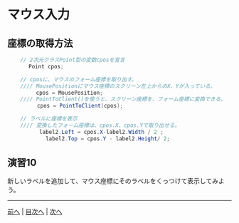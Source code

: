 # マウス入力

## 座標の取得方法
```cs
    // 2次元クラスPoint型の変数cposを宣言
　　　　Point cpos;

    // cposに、マウスのフォーム座標を取り出す。
    //// MousePositionにマウス座標のスクリーン左上からのX、Yが入っている。
    　　　cpos = MousePosition;
    //// PointToClient()を使うと、スクリーン座標を、フォーム座標に変換できる。
　　　　　 cpos = PointToClient(cpos);

    // ラベルに座標を表示
    //// 変換したフォーム座標は、cpos.X、cpos.Yで取り出せる。
    　　　 label2.Left = cpos.X-label2.Width / 2 ;
            label2.Top = cpos.Y - label2.Height/ 2;
```

## 演習10
新しいラベルを追加して、マウス座標にそのラベルをくっつけて表示してみよう。

---

[前へ](09.md) | [目次へ](README.md#%E7%9B%AE%E6%AC%A1) | [次へ](11.md)

